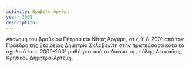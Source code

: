 ```yaml
---
activity: Βραβεία Αργύρη
year: 2001
description: 
---
```


Απονομή του βραβείου Πέτρου και Νίτας Αργύρη, στις 9-8-2001 από τον Πρόεδρο της Εταιρείας Δημήτριο Σκλαβενίτη στην πρωτεύσασα κατά το σχολικό έτος 2000-2001 μαθήτρια από τα Λύκεια της πόλης Λευκάδας, Κρητικού Δήμητρα-Άρτεμη.

